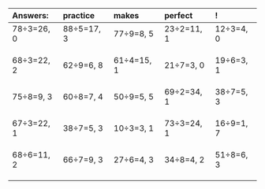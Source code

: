 | Answers: | practice | makes | perfect | ! |
| :--- | :--- | :--- | :--- | :--- |
| 78÷3=26, 0 | 88÷5=17, 3 | 77÷9=8, 5 | 23÷2=11, 1 | 12÷3=4, 0 | 
|   |   |   |   |   | 
|   |   |   |   |   | 
|   |   |   |   |   | 
| 68÷3=22, 2 | 62÷9=6, 8 | 61÷4=15, 1 | 21÷7=3, 0 | 19÷6=3, 1 | 
|   |   |   |   |   | 
|   |   |   |   |   | 
|   |   |   |   |   | 
| 75÷8=9, 3 | 60÷8=7, 4 | 50÷9=5, 5 | 69÷2=34, 1 | 38÷7=5, 3 | 
|   |   |   |   |   | 
|   |   |   |   |   | 
|   |   |   |   |   | 
| 67÷3=22, 1 | 38÷7=5, 3 | 10÷3=3, 1 | 73÷3=24, 1 | 16÷9=1, 7 | 
|   |   |   |   |   | 
|   |   |   |   |   | 
|   |   |   |   |   | 
| 68÷6=11, 2 | 66÷7=9, 3 | 27÷6=4, 3 | 34÷8=4, 2 | 51÷8=6, 3 | 
|   |   |   |   |   | 
|   |   |   |   |   | 
|   |   |   |   |   | 
